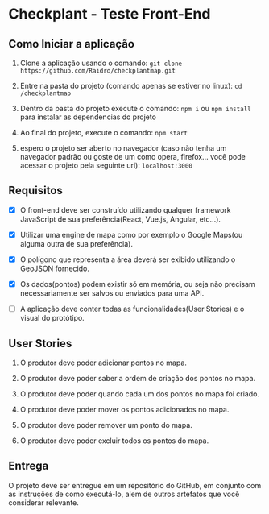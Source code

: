 # Checkplant - Teste Front-End

## Como Iniciar a aplicação

1. Clone a aplicação usando o comando: `git clone https://github.com/Raidro/checkplantmap.git`

2. Entre na pasta do projeto (comando apenas se estiver no linux): `cd /checkplantmap`

3. Dentro da pasta do projeto execute o comando: `npm i` ou `npm install` para instalar as dependencias do projeto

4. Ao final do projeto, execute o comando: `npm start`

5. espero o projeto ser aberto no navegador (caso não tenha um navegador padrão ou goste de um como opera, firefox... você pode acessar o projeto pela seguinte url): `localhost:3000`

## Requisitos

- [x] O front-end deve ser construído utilizando qualquer framework JavaScript de sua preferência(React, Vue.js, Angular, etc...).

- [x] Utilizar uma engine de mapa como por exemplo o Google Maps(ou alguma outra de sua preferência).

- [x] O polígono que representa a área deverá ser exibido utilizando o GeoJSON fornecido.

- [x] Os dados(pontos) podem existir só em memória, ou seja não precisam necessariamente ser salvos ou enviados para uma API.

- [ ] A aplicação deve conter todas as funcionalidades(User Stories) e o visual do protótipo.

## User Stories

1. O produtor deve poder adicionar pontos no mapa.

2. O produtor deve poder saber a ordem de criação dos pontos no mapa.

3. O produtor deve poder quando cada um dos pontos no mapa foi criado.

4. O produtor deve poder mover os pontos adicionados no mapa.

5. O produtor deve poder remover um ponto do mapa.

6. O produtor deve poder excluir todos os pontos do mapa.

## Entrega

O projeto deve ser entregue em um repositório do GitHub, em conjunto com as instruções de como executá-lo, alem de outros artefatos que você considerar relevante.

